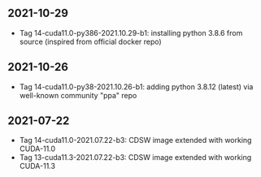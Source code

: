## 2021-10-29
* Tag 14-cuda11.0-py386-2021.10.29-b1: installing python 3.8.6 from source (inspired from official docker repo)
## 2021-10-26
* Tag 14-cuda11.0-py38-2021.10.26-b1: adding python 3.8.12 (latest) via well-known community "ppa" repo

## 2021-07-22
* Tag 14-cuda11.0-2021.07.22-b3: CDSW image extended with working CUDA-11.0
* Tag 13-cuda11.3-2021.07.22-b3: CDSW image extended with working CUDA-11.3
